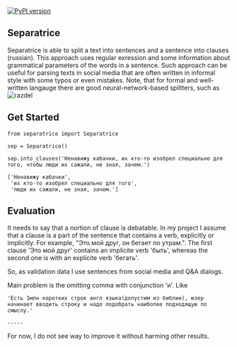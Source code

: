 [![PyPI version](https://badge.fury.io/py/separatrice.svg)](https://badge.fury.io/py/separatrice)


## Separatrice

Separatrice is able to split a text into sentences and a sentence into clauses (russian). This approach uses regular exression and
some information about grammatical parameters of the words in a sentence. Such approach can be useful for parsing texts in social media 
that are often written in informal style with some typos or even mistakes. Note, that for formal and well-written langauge there are 
good neural-network-based splitters, such as ![razdel](https://github.com/natasha/razdel) 

## Get Started

```
from separatrice import Separatrice

sep = Separatrice()

sep.into_clauses('Ненавижу кабачки, их кто-то изобрел специально для того, чтобы люди их сажали, не зная, зачем.')

['Ненавижу кабачки',
 'их кто-то изобрел специально для того',
 'люди их сажали, не зная, зачем.']
```

## Evaluation

It needs to say that a nortion of clause is debatable. In my project I assume that a clause is a part of the sentence that contains a verb, explicitly or
implicitly. For example, "Это мой друг, он бегает по утрам.". The first clause 'Это мой друг' contains an implicite verb 'быть', whereas the second one
is with an explicite verb 'бегать'.

So, as validation data I use sentences from social media and Q&A dialogs.

Main problem is the omitting comma with сonjunction 'и'. Like

```
'Есть 1млн коротких строк англ языка(допустим из библии), юзер начинает вводить строку и надо подобрать наиболее подходящую по смыслу.'
                                                                                     -----
```

For now, I do not see way to improve it without harming other results.
